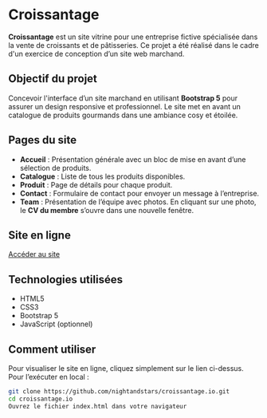 # Croissantage
**Croissantage** est un site vitrine pour une entreprise fictive spécialisée dans la vente de croissants et de pâtisseries. 
Ce projet a été réalisé dans le cadre d'un exercice de conception d’un site web marchand.
## Objectif du projet
Concevoir l'interface d’un site marchand en utilisant **Bootstrap 5** pour assurer un design responsive et professionnel. 
Le site met en avant un catalogue de produits gourmands dans une ambiance cosy et étoilée.
## Pages du site
- **Accueil** : Présentation générale avec un bloc de mise en avant d’une sélection de produits.
- **Catalogue** : Liste de tous les produits disponibles.
- **Produit** : Page de détails pour chaque produit.
- **Contact** : Formulaire de contact pour envoyer un message à l’entreprise.
- **Team** : Présentation de l’équipe avec photos. En cliquant sur une photo, le **CV du membre** s’ouvre dans une nouvelle fenêtre.
## Site en ligne
[Accéder au site](https://nightandstars.github.io/croissantage.io/index.html)
## Technologies utilisées
- HTML5 
- CSS3 
- Bootstrap 5 
- JavaScript (optionnel)
## Comment utiliser
Pour visualiser le site en ligne, cliquez simplement sur le lien ci-dessus. 
Pour l’exécuter en local :
```bash
git clone https://github.com/nightandstars/croissantage.io.git
cd croissantage.io
Ouvrez le fichier index.html dans votre navigateur
